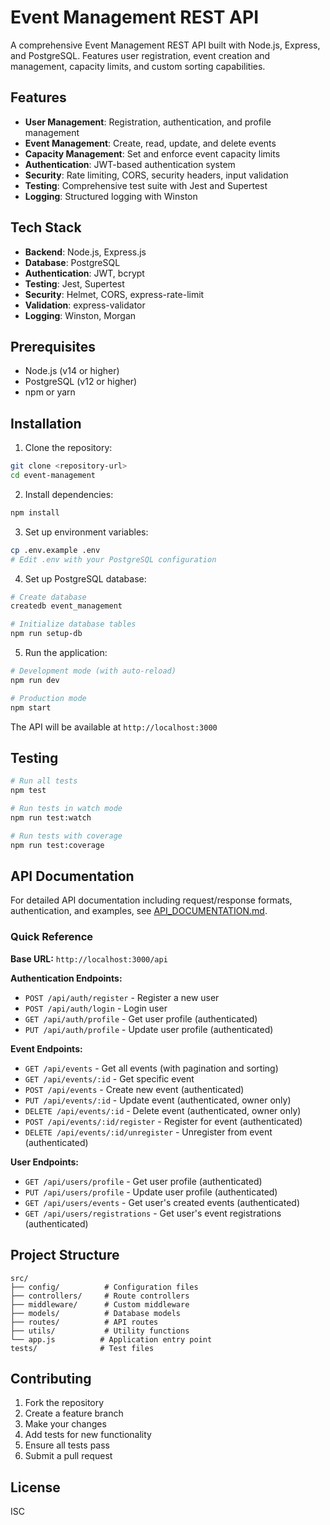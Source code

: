 # Event Management REST API

A comprehensive Event Management REST API built with Node.js, Express, and PostgreSQL. Features user registration, event creation and management, capacity limits, and custom sorting capabilities.

## Features

- **User Management**: Registration, authentication, and profile management
- **Event Management**: Create, read, update, and delete events
- **Capacity Management**: Set and enforce event capacity limits
- **Authentication**: JWT-based authentication system
- **Security**: Rate limiting, CORS, security headers, input validation
- **Testing**: Comprehensive test suite with Jest and Supertest
- **Logging**: Structured logging with Winston

## Tech Stack

- **Backend**: Node.js, Express.js
- **Database**: PostgreSQL
- **Authentication**: JWT, bcrypt
- **Testing**: Jest, Supertest
- **Security**: Helmet, CORS, express-rate-limit
- **Validation**: express-validator
- **Logging**: Winston, Morgan

## Prerequisites

- Node.js (v14 or higher)
- PostgreSQL (v12 or higher)
- npm or yarn

## Installation

1. Clone the repository:
```bash
git clone <repository-url>
cd event-management
```

2. Install dependencies:
```bash
npm install
```

3. Set up environment variables:
```bash
cp .env.example .env
# Edit .env with your PostgreSQL configuration
```

4. Set up PostgreSQL database:
```bash
# Create database
createdb event_management

# Initialize database tables
npm run setup-db
```

5. Run the application:
```bash
# Development mode (with auto-reload)
npm run dev

# Production mode
npm start
```

The API will be available at `http://localhost:3000`

## Testing

```bash
# Run all tests
npm test

# Run tests in watch mode
npm run test:watch

# Run tests with coverage
npm run test:coverage
```

## API Documentation

For detailed API documentation including request/response formats, authentication, and examples, see [API_DOCUMENTATION.md](./API_DOCUMENTATION.md).

### Quick Reference

**Base URL:** `http://localhost:3000/api`

**Authentication Endpoints:**
- `POST /api/auth/register` - Register a new user
- `POST /api/auth/login` - Login user
- `GET /api/auth/profile` - Get user profile (authenticated)
- `PUT /api/auth/profile` - Update user profile (authenticated)

**Event Endpoints:**
- `GET /api/events` - Get all events (with pagination and sorting)
- `GET /api/events/:id` - Get specific event
- `POST /api/events` - Create new event (authenticated)
- `PUT /api/events/:id` - Update event (authenticated, owner only)
- `DELETE /api/events/:id` - Delete event (authenticated, owner only)
- `POST /api/events/:id/register` - Register for event (authenticated)
- `DELETE /api/events/:id/unregister` - Unregister from event (authenticated)

**User Endpoints:**
- `GET /api/users/profile` - Get user profile (authenticated)
- `PUT /api/users/profile` - Update user profile (authenticated)
- `GET /api/users/events` - Get user's created events (authenticated)
- `GET /api/users/registrations` - Get user's event registrations (authenticated)

## Project Structure

```
src/
├── config/          # Configuration files
├── controllers/     # Route controllers
├── middleware/      # Custom middleware
├── models/          # Database models
├── routes/          # API routes
├── utils/           # Utility functions
└── app.js          # Application entry point
tests/              # Test files
```

## Contributing

1. Fork the repository
2. Create a feature branch
3. Make your changes
4. Add tests for new functionality
5. Ensure all tests pass
6. Submit a pull request

## License

ISC
